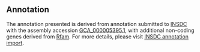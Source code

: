 

Annotation
----------

The annotation presented is derived from annotation submitted to
[INSDC](http://www.insdc.org) with the assembly accession
[GCA\_000005395.1](http://www.ebi.ac.uk/ena/data/view/GCA_000005395.1),
with additional non-coding genes derived from
[Rfam](http://rfam.xfam.org/). For more details, please visit [INSDC
annotation
import](http://ensemblgenomes.org/info/data/insdc_annotation).
